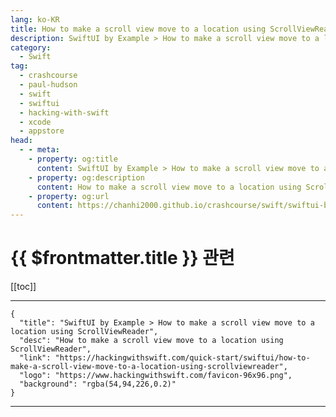 ```yaml
---
lang: ko-KR
title: How to make a scroll view move to a location using ScrollViewReader
description: SwiftUI by Example > How to make a scroll view move to a location using ScrollViewReader
category:
  - Swift
tag: 
  - crashcourse
  - paul-hudson
  - swift
  - swiftui
  - hacking-with-swift
  - xcode
  - appstore
head:
  - - meta:
    - property: og:title
      content: SwiftUI by Example > How to make a scroll view move to a location using ScrollViewReader
    - property: og:description
      content: How to make a scroll view move to a location using ScrollViewReader
    - property: og:url
      content: https://chanhi2000.github.io/crashcourse/swift/swiftui-by-example/05-stacks-grids-scrollviews/how-to-make-a-scroll-view-move-to-a-location-using-scrollviewreader.html
---
```


# {{ $frontmatter.title }} 관련

[[toc]]

---

```component VPCard
{
  "title": "SwiftUI by Example > How to make a scroll view move to a location using ScrollViewReader",
  "desc": "How to make a scroll view move to a location using ScrollViewReader",
  "link": "https://hackingwithswift.com/quick-start/swiftui/how-to-make-a-scroll-view-move-to-a-location-using-scrollviewreader",
  "logo": "https://www.hackingwithswift.com/favicon-96x96.png",
  "background": "rgba(54,94,226,0.2)"
}
```

---

<TagLinks />
